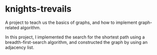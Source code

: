 # knights-trevails
A project to teach us the basics of graphs, and how to implement graph-related algorithm. 

In this project, I implemented the search for the shortest path using a breadth-first-search algorithm, and constructed the graph by using an adjacency list.

